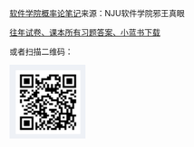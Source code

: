 [软件学院概率论笔记](https://www.cnblogs.com/Jyaoushingan/p/14197432.html)来源：NJU软件学院邪王真眼

[往年试卷、课本所有习题答案、小蓝书下载](https://cloud.189.cn/web/share?code=MbQbYzQbuEVn)

或者扫描二维码：

![image-20211015230713091](assets/image-20211015230713091.png)